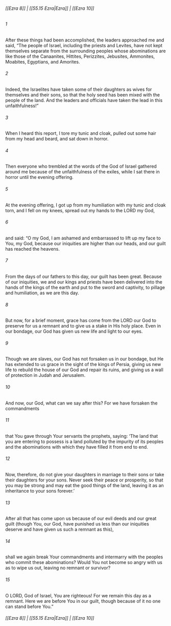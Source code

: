 
###### [[Ezra 8]] | [[55.15 Ezra|Ezra]] | [[Ezra 10]]

###### 1
After these things had been accomplished, the leaders approached me and said, “The people of Israel, including the priests and Levites, have not kept themselves separate from the surrounding peoples whose abominations are like those of the Canaanites, Hittites, Perizzites, Jebusites, Ammonites, Moabites, Egyptians, and Amorites.
###### 2
Indeed, the Israelites have taken some of their daughters as wives for themselves and their sons, so that the holy seed has been mixed with the people of the land. And the leaders and officials have taken the lead in this unfaithfulness!”
###### 3
When I heard this report, I tore my tunic and cloak, pulled out some hair from my head and beard, and sat down in horror.
###### 4
Then everyone who trembled at the words of the God of Israel gathered around me because of the unfaithfulness of the exiles, while I sat there in horror until the evening offering.
###### 5
At the evening offering, I got up from my humiliation with my tunic and cloak torn, and I fell on my knees, spread out my hands to the LORD my God,
###### 6
and said: “O my God, I am ashamed and embarrassed to lift up my face to You, my God, because our iniquities are higher than our heads, and our guilt has reached the heavens.
###### 7
From the days of our fathers to this day, our guilt has been great. Because of our iniquities, we and our kings and priests have been delivered into the hands of the kings of the earth and put to the sword and captivity, to pillage and humiliation, as we are this day.
###### 8
But now, for a brief moment, grace has come from the LORD our God to preserve for us a remnant and to give us a stake in His holy place. Even in our bondage, our God has given us new life and light to our eyes.
###### 9
Though we are slaves, our God has not forsaken us in our bondage, but He has extended to us grace in the sight of the kings of Persia, giving us new life to rebuild the house of our God and repair its ruins, and giving us a wall of protection in Judah and Jerusalem.
###### 10
And now, our God, what can we say after this? For we have forsaken the commandments
###### 11
that You gave through Your servants the prophets, saying: ‘The land that you are entering to possess is a land polluted by the impurity of its peoples and the abominations with which they have filled it from end to end.
###### 12
Now, therefore, do not give your daughters in marriage to their sons or take their daughters for your sons. Never seek their peace or prosperity, so that you may be strong and may eat the good things of the land, leaving it as an inheritance to your sons forever.’
###### 13
After all that has come upon us because of our evil deeds and our great guilt (though You, our God, have punished us less than our iniquities deserve and have given us such a remnant as this),
###### 14
shall we again break Your commandments and intermarry with the peoples who commit these abominations? Would You not become so angry with us as to wipe us out, leaving no remnant or survivor?
###### 15
O LORD, God of Israel, You are righteous! For we remain this day as a remnant. Here we are before You in our guilt, though because of it no one can stand before You.”

###### [[Ezra 8]] | [[55.15 Ezra|Ezra]] | [[Ezra 10]]
